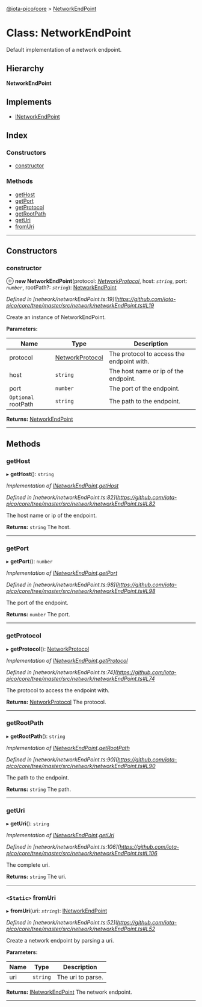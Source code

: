 [@iota-pico/core](../README.md) > [NetworkEndPoint](../classes/networkendpoint.md)

# Class: NetworkEndPoint

Default implementation of a network endpoint.

## Hierarchy

**NetworkEndPoint**

## Implements

* [INetworkEndPoint](../interfaces/inetworkendpoint.md)

## Index

### Constructors

* [constructor](networkendpoint.md#constructor)

### Methods

* [getHost](networkendpoint.md#gethost)
* [getPort](networkendpoint.md#getport)
* [getProtocol](networkendpoint.md#getprotocol)
* [getRootPath](networkendpoint.md#getrootpath)
* [getUri](networkendpoint.md#geturi)
* [fromUri](networkendpoint.md#fromuri)

---

## Constructors

<a id="constructor"></a>

###  constructor

⊕ **new NetworkEndPoint**(protocol: *[NetworkProtocol](../#networkprotocol)*, host: *`string`*, port: *`number`*, rootPath?: *`string`*): [NetworkEndPoint](networkendpoint.md)

*Defined in [network/networkEndPoint.ts:19](https://github.com/iota-pico/core/tree/master/src/network/networkEndPoint.ts#L19*

Create an instance of NetworkEndPoint.

**Parameters:**

| Name | Type | Description |
| ------ | ------ | ------ |
| protocol | [NetworkProtocol](../#networkprotocol) |  The protocol to access the endpoint with. |
| host | `string` |  The host name or ip of the endpoint. |
| port | `number` |  The port of the endpoint. |
| `Optional` rootPath | `string` |  The path to the endpoint. |

**Returns:** [NetworkEndPoint](networkendpoint.md)

___

## Methods

<a id="gethost"></a>

###  getHost

▸ **getHost**(): `string`

*Implementation of [INetworkEndPoint](../interfaces/inetworkendpoint.md).[getHost](../interfaces/inetworkendpoint.md#gethost)*

*Defined in [network/networkEndPoint.ts:82](https://github.com/iota-pico/core/tree/master/src/network/networkEndPoint.ts#L82*

The host name or ip of the endpoint.

**Returns:** `string`
The host.

___
<a id="getport"></a>

###  getPort

▸ **getPort**(): `number`

*Implementation of [INetworkEndPoint](../interfaces/inetworkendpoint.md).[getPort](../interfaces/inetworkendpoint.md#getport)*

*Defined in [network/networkEndPoint.ts:98](https://github.com/iota-pico/core/tree/master/src/network/networkEndPoint.ts#L98*

The port of the endpoint.

**Returns:** `number`
The port.

___
<a id="getprotocol"></a>

###  getProtocol

▸ **getProtocol**(): [NetworkProtocol](../#networkprotocol)

*Implementation of [INetworkEndPoint](../interfaces/inetworkendpoint.md).[getProtocol](../interfaces/inetworkendpoint.md#getprotocol)*

*Defined in [network/networkEndPoint.ts:74](https://github.com/iota-pico/core/tree/master/src/network/networkEndPoint.ts#L74*

The protocol to access the endpoint with.

**Returns:** [NetworkProtocol](../#networkprotocol)
The protocol.

___
<a id="getrootpath"></a>

###  getRootPath

▸ **getRootPath**(): `string`

*Implementation of [INetworkEndPoint](../interfaces/inetworkendpoint.md).[getRootPath](../interfaces/inetworkendpoint.md#getrootpath)*

*Defined in [network/networkEndPoint.ts:90](https://github.com/iota-pico/core/tree/master/src/network/networkEndPoint.ts#L90*

The path to the endpoint.

**Returns:** `string`
The path.

___
<a id="geturi"></a>

###  getUri

▸ **getUri**(): `string`

*Implementation of [INetworkEndPoint](../interfaces/inetworkendpoint.md).[getUri](../interfaces/inetworkendpoint.md#geturi)*

*Defined in [network/networkEndPoint.ts:106](https://github.com/iota-pico/core/tree/master/src/network/networkEndPoint.ts#L106*

The complete uri.

**Returns:** `string`
The uri.

___
<a id="fromuri"></a>

### `<Static>` fromUri

▸ **fromUri**(uri: *`string`*): [INetworkEndPoint](../interfaces/inetworkendpoint.md)

*Defined in [network/networkEndPoint.ts:52](https://github.com/iota-pico/core/tree/master/src/network/networkEndPoint.ts#L52*

Create a network endpoint by parsing a uri.

**Parameters:**

| Name | Type | Description |
| ------ | ------ | ------ |
| uri | `string` |  The uri to parse. |

**Returns:** [INetworkEndPoint](../interfaces/inetworkendpoint.md)
The network endpoint.

___

